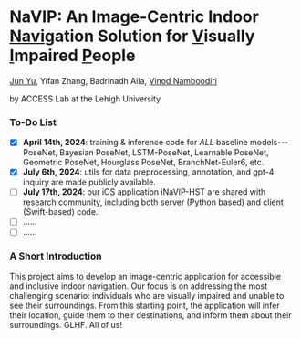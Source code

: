 # NaVIP: An Image-Centric Indoor <ins>Navi</ins>gation Solution for <ins>V</ins>isually <ins>I</ins>mpaired <ins>P</ins>eople

[Jun Yu](https://scholar.google.com/citations?user=fh1iSyAAAAAJ&hl=en), Yifan Zhang, Badrinadh Aila, [Vinod Namboodiri](https://engineering.lehigh.edu/faculty/vinod-namboodiri)

by ACCESS Lab at the Lehigh University

### To-Do List

- [x] **April 14th, 2024**: training & inference code for *ALL* baseline models---PoseNet, Bayesian PoseNet, LSTM-PoseNet, Learnable PoseNet, Geometric PoseNet, Hourglass PoseNet, BranchNet-Euler6, etc.
- [x] **July 6th, 2024**: utils for data preprocessing, annotation, and gpt-4 inquiry are made publicly available.
- [ ] **July 17th, 2024**: our iOS application iNaVIP-HST are shared with research community, including both server (Python based) and client (Swift-based) code.
- [ ] ......
- [ ] ......

### A Short Introduction

This project aims to develop an image-centric application for accessible and inclusive indoor navigation. Our focus is on addressing the most challenging scenario: individuals who are visually impaired and unable to see their surroundings. From this starting point, the application will infer their location, guide them to their destinations, and inform them about their surroundings. GLHF. All of us!

